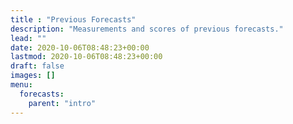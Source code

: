 ```yaml
---
title : "Previous Forecasts"
description: "Measurements and scores of previous forecasts."
lead: ""
date: 2020-10-06T08:48:23+00:00
lastmod: 2020-10-06T08:48:23+00:00
draft: false
images: []
menu:
  forecasts:
    parent: "intro"
---
```


